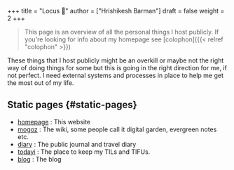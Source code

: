 +++
title = "Locus 🌊"
author = ["Hrishikesh Barman"]
draft = false
weight = 2
+++

<div class="book-hint info">

> This page is an overview of all the personal things I host publicly. If you're looking for info about my homepage see [colophon]({{< relref "colophon" >}})
</div>

These things that I host publicly might be an overkill or maybe not the right way of doing things for some but this is going in the right direction for me, if not perfect. I need external systems and processes in place to help me get the most out of my life.


## Static pages {#static-pages}

-   [homepage](/) : This website
-   [mogoz](https://mogoz.geekodour.org) : The wiki, some people call it digital garden, evergreen notes etc.
-   [diary](https://diary.geekodour.org) : The public journal and travel diary
-   [todayi](https://ti.geekodour.org) : The place to keep my TILs and TIFUs.
-   [blog](https://blog.geekodour.org) : The blog
